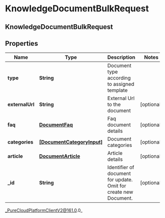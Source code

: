 # KnowledgeDocumentBulkRequest

## KnowledgeDocumentBulkRequest

## Properties

|Name | Type | Description | Notes|
|------------ | ------------- | ------------- | -------------|
| **type** | **String** | Document type according to assigned template | |
| **externalUrl** | **String** | External Url to the document | [optional] |
| **faq** | [**DocumentFaq**](DocumentFaq) | Faq document details | [optional] |
| **categories** | [**[DocumentCategoryInput]**](DocumentCategoryInput) | Document categories | [optional] |
| **article** | [**DocumentArticle**](DocumentArticle) | Article details | [optional] |
| **_id** | **String** | Identifier of document for update. Omit for create new Document. | [optional] |



_PureCloudPlatformClientV2@161.0.0_
